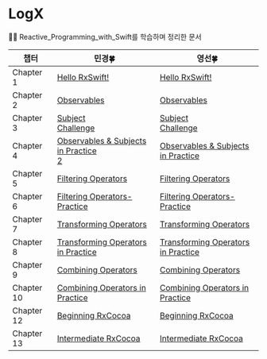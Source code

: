 # LogX
👩‍💻 Reactive_Programming_with_Swift를 학습하며 정리한 문서

|챕터|민경🍀|영선🍀|
|------|---|---|
|Chapter 1|[Hello RxSwift!](https://mingging.notion.site/Session-1-7f8e0764cc464c2ba45d8e207e297ca0?pvs=4)|[Hello RxSwift!](https://www.notion.so/Reactive_Programming_with_Swift-01-Hello-RxSwift-c6c77d8ce5f646daac164537ba07a29b?pvs=4)|
|Chapter 2|[Observables](https://mingging.notion.site/Session-4-e074296b100f4c3f8b6dab8ce700548c?pvs=4)|[Observables](https://www.notion.so/Reactive_Programming_with_Swift-02-Observables-136fcdcdeb4f4cdb8de6360a6c550751?pvs=4)|
|Chapter 3|[Subject](https://mingging.notion.site/Session-5-a8864c098b5f47739da49316406eafe3?pvs=4)<br>[Challenge](https://mingging.notion.site/Session-6-ca3d44e7d9a144a29200847034ef69f5?pvs=4)|[Subject](https://www.notion.so/Reactive_Programming_with_Swift-03-Subject-e3e6fae237a44adfaa23471d86f63c56?pvs=4)<br>[Challenge](https://www.notion.so/Reactive_Programming_with_Swift-Challenge-36ad144585274eb1ac626e9413460bd7?pvs=4)|
|Chapter 4|[Observables & Subjects in Practice](https://mingging.notion.site/Session-7-a6128085de274585a5eee4a339b03ab5?pvs=4)<br>[2](https://mingging.notion.site/Session-8-c66dcab1e79041248091782577e9b259?pvs=4)|[Observables & Subjects in Practice](https://www.notion.so/Reactive_Programming_with_Swift-04-Observables-Subjects-in-Practice-bf004ca5af154d6189f6bb6e1f06dc9d?pvs=4)|
|Chapter 5|[Filtering Operators](https://mingging.notion.site/Session-9-10-6549ecb778724cec9959e60c0af87c56?pvs=4)|[Filtering Operators](https://www.notion.so/Reactive_Programming_with_Swift-05-Filtering-Operators-fcae8c6a981c45239bda207b49c7f669?pvs=4)|
|Chapter 6|[Filtering Operators-Practice](https://mingging.notion.site/Session-11-12-e50ab89ebef24d40b2533962dbd013a3?pvs=4)|[Filtering Operators-Practice](https://www.notion.so/Reactive_Programming_with_Swift-06-Filtering-Operators-in-Practice-03b634ff88904d8e9df49438fbfec5fe?pvs=4)|
|Chapter 7|[Transforming Operators](https://mingging.notion.site/Session-13-f5c10a6649aa4fe2a9c78ccf99e9e0c4?pvs=4)|[Transforming Operators](https://www.notion.so/Reactive_Programming_with_Swift-07-Transforming-Operators-c2ce3e0ec6e6448086932e8fb780fcdb?pvs=4)|
|Chapter 8|[Transforming Operators in Practice](https://mingging.notion.site/Session-15-16-94a9ab9cbe5b4c718f84b7e3658ef780?pvs=4)|[Transforming Operators in Practice](https://www.notion.so/Reactive_Programming_with_Swift-08-Transforming-Operators-in-Practice-c2d30a8ed8f44a9e80d5fb9d29a72d2e?pvs=4)|
|Chapter 9|[Combining Operators](https://mingging.notion.site/Session-17-397e87ba9e16456dbdf8b87071269ff3?pvs=4)|[Combining Operators](https://www.notion.so/Reactive_Programming_with_Swift-09-Combining-Operators-96ac6c11b7d3453499ebd448f6b2378d?pvs=4)|
|Chapter 10|[Combining Operators in Practice]()|[Combining Operators in Practice](https://www.notion.so/Reactive_Programming_with_Swift-10-Combining-Operators-in-Practice-7c215d3b8f9942008416c7a5c583b08d?pvs=4)|
|Chapter 12|[Beginning RxCocoa]()|[Beginning RxCocoa](https://www.notion.so/Reactive_Programming_with_Swift-12-Beginning-RxCocoa-64a6fd8631e04973b3138f075f9c1abe?pvs=4)|
|Chapter 13|[Intermediate RxCocoa]()|[Intermediate RxCocoa](https://www.notion.so/Reactive_Programming_with_Swift-13-Intermediate-RxCocoa-032edc0da6934cf1b8be3b09dde6a3bc?pvs=4)|
